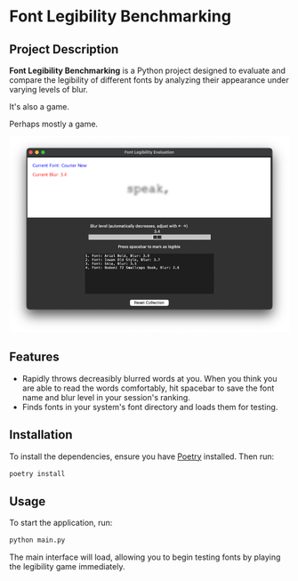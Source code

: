 # Font Legibility Benchmarking

## Project Description

**Font Legibility Benchmarking** is a Python project designed to evaluate and compare the legibility of different fonts by analyzing their appearance under varying levels of blur.

It's also a game.

Perhaps mostly a game.

![img_1.png](img_1.png)

## Features

- Rapidly throws decreasibly blurred words at you. When you think you are able to read the words comfortably, hit spacebar to save the font name and blur level in your session's ranking.
- Finds fonts in your system's font directory and loads them for testing.

## Installation

To install the dependencies, ensure you have [Poetry](https://python-poetry.org/) installed. Then run:

```sh
poetry install
```

## Usage

To start the application, run:

```sh
python main.py
```

The main interface will load, allowing you to begin testing fonts by playing the legibility game immediately.
